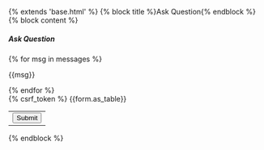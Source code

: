 {% extends 'base.html' %}
{% block title %}Ask Question{% endblock %}
{% block content %}
<div class="container">
    <div class="card mt-5">
        <h5 class="card-header">Ask Question</h5>
        <div class="card-body">
            {% for msg in messages %}
            <p class="text-success">{{msg}}</p>
            {% endfor %}
            <form method="post">
                {% csrf_token %}
                <table class="table table-bordered">
                    {{form.as_table}}
                    <tr>
                        <td colspan="2">
                            <button class="btn btn-primary">Submit</button>
                        </td>
                    </tr>
                </table>
            </form>
        </div>
    </div>
</div>
{% endblock %}
